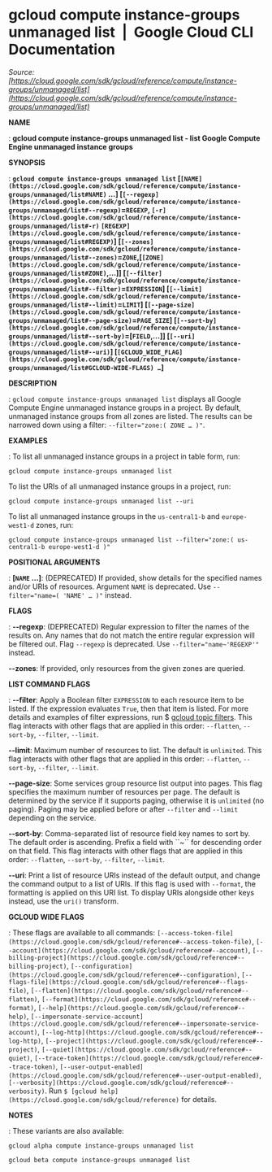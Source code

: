 # gcloud compute instance-groups unmanaged list  |  Google Cloud CLI Documentation

*Source: [https://cloud.google.com/sdk/gcloud/reference/compute/instance-groups/unmanaged/list](https://cloud.google.com/sdk/gcloud/reference/compute/instance-groups/unmanaged/list)*

**NAME**

: **gcloud compute instance-groups unmanaged list - list Google Compute Engine unmanaged instance groups**

**SYNOPSIS**

: **`gcloud compute instance-groups unmanaged list` [`[NAME](https://cloud.google.com/sdk/gcloud/reference/compute/instance-groups/unmanaged/list#NAME)` …] [`[--regexp](https://cloud.google.com/sdk/gcloud/reference/compute/instance-groups/unmanaged/list#--regexp)`=`REGEXP`, `[-r](https://cloud.google.com/sdk/gcloud/reference/compute/instance-groups/unmanaged/list#-r)` `[REGEXP](https://cloud.google.com/sdk/gcloud/reference/compute/instance-groups/unmanaged/list#REGEXP)`] [`[--zones](https://cloud.google.com/sdk/gcloud/reference/compute/instance-groups/unmanaged/list#--zones)`=`ZONE`,[`[ZONE](https://cloud.google.com/sdk/gcloud/reference/compute/instance-groups/unmanaged/list#ZONE)`,…]] [`[--filter](https://cloud.google.com/sdk/gcloud/reference/compute/instance-groups/unmanaged/list#--filter)`=`EXPRESSION`] [`[--limit](https://cloud.google.com/sdk/gcloud/reference/compute/instance-groups/unmanaged/list#--limit)`=`LIMIT`] [`[--page-size](https://cloud.google.com/sdk/gcloud/reference/compute/instance-groups/unmanaged/list#--page-size)`=`PAGE_SIZE`] [`[--sort-by](https://cloud.google.com/sdk/gcloud/reference/compute/instance-groups/unmanaged/list#--sort-by)`=[`FIELD`,…]] [`[--uri](https://cloud.google.com/sdk/gcloud/reference/compute/instance-groups/unmanaged/list#--uri)`] [`[GCLOUD_WIDE_FLAG](https://cloud.google.com/sdk/gcloud/reference/compute/instance-groups/unmanaged/list#GCLOUD-WIDE-FLAGS) …`]**

**DESCRIPTION**

: `gcloud compute instance-groups unmanaged list` displays all Google
Compute Engine unmanaged instance groups in a project.
By default, unmanaged instance groups from all zones are listed. The results can
be narrowed down using a filter: `--filter="zone:( ZONE … )"`.

**EXAMPLES**

: To list all unmanaged instance groups in a project in table form, run:

```
gcloud compute instance-groups unmanaged list
```

To list the URIs of all unmanaged instance groups in a project, run:

```
gcloud compute instance-groups unmanaged list --uri
```

To list all unmanaged instance groups in the
``us-central1-b`` and
``europe-west1-d`` zones, run:

```
gcloud compute instance-groups unmanaged list --filter="zone:( us-central1-b europe-west1-d )"
```

**POSITIONAL ARGUMENTS**

: **[`NAME` …]**:
(DEPRECATED) If provided, show details for the specified names and/or URIs of
resources.
Argument `NAME` is deprecated. Use `--filter="name=( 'NAME'
… )"` instead.

**FLAGS**

: **--regexp**:
(DEPRECATED) Regular expression to filter the names of the results on. Any names
that do not match the entire regular expression will be filtered out.
Flag `--regexp` is deprecated. Use
`--filter="name~'REGEXP'"` instead.

**--zones**:
If provided, only resources from the given zones are queried.

**LIST COMMAND FLAGS**

: **--filter**:
Apply a Boolean filter `EXPRESSION` to each resource item
to be listed. If the expression evaluates `True`, then that item is
listed. For more details and examples of filter expressions, run $ [gcloud topic filters](https://cloud.google.com/sdk/gcloud/reference/topic/filters). This flag
interacts with other flags that are applied in this order:
`--flatten`, `--sort-by`, `--filter`,
`--limit`.

**--limit**:
Maximum number of resources to list. The default is `unlimited`. This
flag interacts with other flags that are applied in this order:
`--flatten`, `--sort-by`, `--filter`,
`--limit`.

**--page-size**:
Some services group resource list output into pages. This flag specifies the
maximum number of resources per page. The default is determined by the service
if it supports paging, otherwise it is `unlimited` (no paging).
Paging may be applied before or after `--filter` and
`--limit` depending on the service.

**--sort-by**:
Comma-separated list of resource field key names to sort by. The default order
is ascending. Prefix a field with ``~´´ for descending order on that
field. This flag interacts with other flags that are applied in this order:
`--flatten`, `--sort-by`, `--filter`,
`--limit`.

**--uri**:
Print a list of resource URIs instead of the default output, and change the
command output to a list of URIs. If this flag is used with
`--format`, the formatting is applied on this URI list. To display
URIs alongside other keys instead, use the `uri()` transform.

**GCLOUD WIDE FLAGS**

: These flags are available to all commands: `[--access-token-file](https://cloud.google.com/sdk/gcloud/reference#--access-token-file)`,
`[--account](https://cloud.google.com/sdk/gcloud/reference#--account)`, `[--billing-project](https://cloud.google.com/sdk/gcloud/reference#--billing-project)`,
`[--configuration](https://cloud.google.com/sdk/gcloud/reference#--configuration)`,
`[--flags-file](https://cloud.google.com/sdk/gcloud/reference#--flags-file)`,
`[--flatten](https://cloud.google.com/sdk/gcloud/reference#--flatten)`, `[--format](https://cloud.google.com/sdk/gcloud/reference#--format)`, `[--help](https://cloud.google.com/sdk/gcloud/reference#--help)`, `[--impersonate-service-account](https://cloud.google.com/sdk/gcloud/reference#--impersonate-service-account)`,
`[--log-http](https://cloud.google.com/sdk/gcloud/reference#--log-http)`,
`[--project](https://cloud.google.com/sdk/gcloud/reference#--project)`, `[--quiet](https://cloud.google.com/sdk/gcloud/reference#--quiet)`, `[--trace-token](https://cloud.google.com/sdk/gcloud/reference#--trace-token)`, `[--user-output-enabled](https://cloud.google.com/sdk/gcloud/reference#--user-output-enabled)`,
`[--verbosity](https://cloud.google.com/sdk/gcloud/reference#--verbosity)`.
Run `$ [gcloud help](https://cloud.google.com/sdk/gcloud/reference)` for details.

**NOTES**

: These variants are also available:

```
gcloud alpha compute instance-groups unmanaged list
```

```
gcloud beta compute instance-groups unmanaged list
```